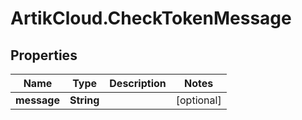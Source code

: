 # ArtikCloud.CheckTokenMessage

## Properties
Name | Type | Description | Notes
------------ | ------------- | ------------- | -------------
**message** | **String** |  | [optional] 


